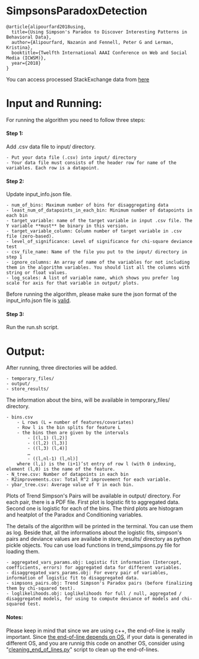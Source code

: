# SimpsonsParadoxDetection

	@article{alipourfard2018using,
	  title={Using Simpson's Paradox to Discover Interesting Patterns in Behavioral Data},
	  author={Alipourfard, Nazanin and Fennell, Peter G and Lerman, Kristina},
	  booktitle={Twelfth International AAAI Conference on Web and Social Media (ICWSM)},
	  year={2018}
	}
You can access processed StackExchange data from [here](https://drive.google.com/file/d/1WtDE6mcsi1GfYui4l1dMRkQefv61CicJ/view)

# Input and Running: 
For running the algorithm you need to follow three steps:
#### Step 1: 
Add .csv data file to input/ directory.

	- Put your data file (.csv) into input/ directory
	- Your data file must consists of the header row for name of the variables. Each row is a datapoint.

#### Step 2: 
Update input_info.json file.

	- num_of_bins: Maximum number of bins for disaggregating data
	- least_num_of_datapoints_in_each_bin: Minimum number of datapoints in each bin
	- target_variable: name of the target variable in input .csv file. The Y variable **must** be binary in this version. 
	- target_variable_column: Column number of target variable in .csv file (zero-based).
	- level_of_significance: Level of significance for chi-square deviance test
	- csv_file_name: Name of the file you put to the input/ directory in step 1
	- ignore_columns: An array of name of the variables for not including them in the algorithm variables. You should list all the columns with string or float values.
	- log_scales: A list of variable name, which shows you prefer log scale for axis for that variable in output/ plots.

Before running the algorithm, please make sure the json format of the input_info.json file is [valid](https://jsonformatter.curiousconcept.com/).

#### Step 3: 
Run the run.sh script.

# Output: 
After running, three directories will be added. 

	- temporary_files/
	- output/
	- store_results/

The information about the bins, will be available in temporary_files/ directory. 

	- bins.csv
	  	- L rows (L = number of features/covariates)
	  	- Row l is the bin splits for feature L
	  	- the bins then are given by the intervals
			- [(l,1) (l,2)]
			- ((l,2) (l,3)]
			- ((l,3) (l,4)]
			…
			- ((l,nl-1) (l,nl)]
	    where (l,i) is the (i+1)’st entry of row l (with 0 indexing, element (l,0) is the name of the feature.
	- N_tree.csv: Number of datapoints in each bin
	- R2improvements.csv: Total R^2 improvement for each variable. 
	- ybar_tree.csv: Average value of Y in each bin. 


Plots of Trend Simpson's Pairs will be available in output/ directory. For each pair, there is a PDF file. First plot is logistic fit to aggregated data. Second one is logistic for each of the bins. The third plots are histogram and heatplot of the Paradox and Conditioning variables. 


The details of the algorithm will be printed in the terminal. You can use them as log. Beside that, all the informations about the logistic fits, simpson's pairs and deviance values are availabe in store_results/ directory as python pickle objects. You can use load functions in trend_simpsons.py file for loading them. 

	- aggregated_vars_params.obj: Logistic fit information (Intercept, coefficients, errors) for aggregated data for different variables.
	- disaggregated_vars_params.obj: For every pair of variables, information of logistic fit to disaggregated data. 
	- simpsons_pairs.obj: Trend Simpson's Paradox pairs (before finalizing them by chi-squared test).
	- loglikelihoods.obj: Loglikelihoods for full / null, aggregated / disaggregated models, for using to compute deviance of models and chi-squared test. 


#### Notes:
Please keep in mind that since we are using c++, the end-of-line is really important. Since [the end-of-line depends on OS](https://www.loginradius.com/engineering/eol-end-of-line-or-newline-characters/), if your data is generated in different OS, and you are runnig this code on another OS, consider using "[cleaning_end_of_lines.py](https://github.com/ninoch/Trend-Simpsons-Paradox/blob/master/scripts/cleaning_end_of_lines.py)" script to clean up the end-of-lines. 
